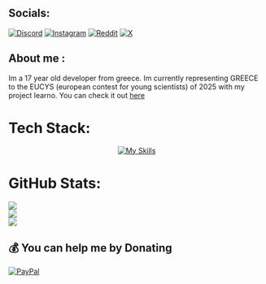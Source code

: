 
## Socials:
[![Discord](https://img.shields.io/badge/Discord-%237289DA.svg?logo=discord&logoColor=white)](https://discord.gg/https://discord.gg/MdTmWc5v8d) [![Instagram](https://img.shields.io/badge/Instagram-%23E4405F.svg?logo=Instagram&logoColor=white)](https://instagram.com/harris_sgrs) [![Reddit](https://img.shields.io/badge/Reddit-%23FF4500.svg?logo=Reddit&logoColor=white)](https://reddit.com/user/Harris_sgrs) [![X](https://img.shields.io/badge/X-black.svg?logo=X&logoColor=white)](https://x.com/HSkullyman) 

## About me : 

Im a 17 year old developer from greece. 
Im currently representing GREECE to the EUCYS (european contest for young scientists) of 2025 with my project learno.
You can check it out [here](https://learno.me)

# Tech Stack:
<div style="text-align: center;">
  <a href="https://skillicons.dev">
    <img src="https://skillicons.dev/icons?i=aws,gcp,azure,react,cpp,docker,js,jquery,kafka,kubernetes,mongodb,nextjs,nodejs,pnpm,py,pytorch,redis,scala,tailwind,tensorflow,ts,vite,vue,flutter&perline=12" alt="My Skills">
  </a>
</div>


# GitHub Stats:
![](https://github-readme-stats.vercel.app/api?username=HarrisSagiris&theme=default&hide_border=false&include_all_commits=true&count_private=true)<br/>
![](https://nirzak-streak-stats.vercel.app/?user=HarrisSagiris&theme=default&hide_border=false)<br/>
![](https://github-readme-stats.vercel.app/api/top-langs/?username=HarrisSagiris&theme=default&hide_border=false&include_all_commits=true&count_private=true&layout=compact)

  ## 💰 You can help me by Donating
  [![PayPal](https://img.shields.io/badge/PayPal-00457C?style=for-the-badge&logo=paypal&logoColor=white)](https://paypal.me/bloxnode) 

<!-- Proudly created with GPRM ( https://gprm.itsvg.in ) -->
